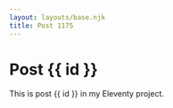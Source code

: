 ```yaml
---
layout: layouts/base.njk
title: Post 1175
---
```


# Post {{ id }}

This is post {{ id }} in my Eleventy project.
